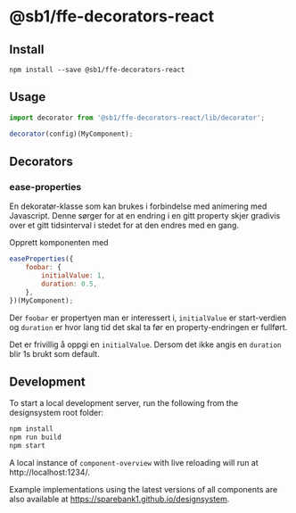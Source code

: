 # @sb1/ffe-decorators-react

## Install

```
npm install --save @sb1/ffe-decorators-react
```

## Usage

```javascript
import decorator from '@sb1/ffe-decorators-react/lib/decorator';

decorator(config)(MyComponent);
```

## Decorators

### ease-properties

En dekoratør-klasse som kan brukes i forbindelse med animering med Javascript.
Denne sørger for at en endring i en gitt property skjer gradivis over et gitt tidsinterval i stedet for at den endres med en gang.

Opprett komponenten med

```javascript
easeProperties({
    foobar: {
        initialValue: 1,
        duration: 0.5,
    },
})(MyComponent);
```

Der `foobar` er propertyen man er interessert i, `initialValue` er start-verdien og `duration` er hvor lang tid det skal ta før en property-endringen er fullført.

Det er frivillig å oppgi en `initialValue`.
Dersom det ikke angis en `duration` blir 1s brukt som default.

## Development

To start a local development server, run the following from the designsystem root folder:

```bash
npm install
npm run build
npm start
```

A local instance of `component-overview` with live reloading will run at http://localhost:1234/.

Example implementations using the latest versions of all components are also available at https://sparebank1.github.io/designsystem.
